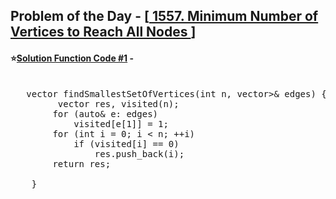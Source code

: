 ## Problem of the Day - [<a href="https://leetcode.com/problems/minimum-number-of-vertices-to-reach-all-nodes/"> 1557. Minimum Number of Vertices to Reach All Nodes </a>]


#### ⭐<ins>Solution Function Code #1</ins> -
<pre>

   vector<int> findSmallestSetOfVertices(int n, vector<vector<int>>& edges) {
         vector<int> res, visited(n); 
        for (auto& e: edges)
            visited[e[1]] = 1;
        for (int i = 0; i < n; ++i)
            if (visited[i] == 0)
                res.push_back(i);                
        return res;
        
    }
</pre>
